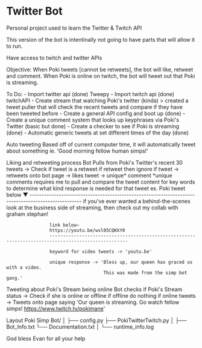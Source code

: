 # Twitter Bot
 Personal project used to learn the Twitter & Twitch API

 This version of the bot is intentinally not going to have parts that will allow it to run. 

Have access to twitch and twitter APIs

Objective:
    When Poki tweets [cannot be retweets], the bot will like, retweet and comment.
    When Poki is online on twitch, the bot will tweet out that Poki is streaming.

To Do:
    - Import twitter api (done)
        Tweepy
    - Import twitch api (done)
        twitchAPI
    - Create stream that watching Poki's twitter (kinda)
        > created a tweet puller that will check the recent tweets and compare if they have been tweeted before
    - Create a general API config and boot up (done)
    - Create a unique comment system that looks up keyphrases via Poki's Twitter (basic but done)
    - Create a checker to see if Poki is streaming (done)
    - Automatic generic tweets at set different times of the day (done)


Auto tweeting
    Based off of current computer time, it will automatically tweet about something
        ie. 'Good morning fellow human simps!'

Liking and retweeting process
    Bot Pulls from Poki's Twitter's recent 30 tweets
        -> Check if tweet is a retweet
            if retweet then ignore
            if tweet
                -> retweets onto bot page
                -> likes tweet
                -> unique* comment
                *unique comments requires me to pull and compare the tweet content for key words to determine what kind
                response is needed for that tweet
                    ex.
                    Poki tweet below ▼
                    ---------------------------------------------------------------------------------------------------
                    if you've ever wanted a behind-the-scenes look at the business side of streaming,
                    then check out my collab with graham stephan!

                    link below~
                    https://youtu.be/wvl05CQKkY0
                    ---------------------------------------------------------------------------------------------------

                    keyword for video tweets -> 'youtu.be'

                    unique response -> 'Bless up, our queen has graced us with a video.
                                        This was made from the simp bot gang.'


Tweeting about Poki's Stream being online
    Bot checks if Poki's Stream status
        -> Check if she is online or offline
            if offline do nothing
            if online tweets
                -> Tweets onto page saying 'Our queen is streaming. Go watch fellow simps!
                                            https://www.twitch.tv/pokimane'

Layout
Poki Simp Bot/
│
├── config.py
├── PokiTwitterTwitch.py
│
├── Bot_Info.txt
└── Documentation.txt
│
└── runtime_info.log

God bless Evan for all your help